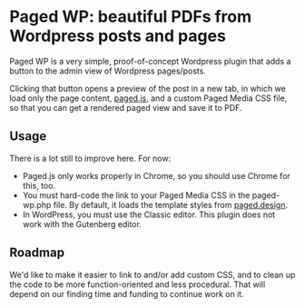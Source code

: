# Paged WP: beautiful PDFs from Wordpress posts and pages

Paged WP is a very simple, proof-of-concept Wordpress plugin that adds a button to the admin view of Wordpress pages/posts.

Clicking that button opens a preview of the post in a new tab, in which we load only the page content, [paged.js](https://www.pagedmedia.org/paged-js/), and a custom Paged Media CSS file, so that you can get a rendered paged view and save it to PDF.

## Usage

There is a lot still to improve here. For now:

- Paged.js only works properly in Chrome, so you should use Chrome for this, too. 
- You must hard-code the link to your Paged Media CSS in the paged-wp.php file. By default, it loads the template styles from [paged.design](https://paged.design).
- In WordPress, you must use the Classic editor. This plugin does not work with the Gutenberg editor.

## Roadmap

We'd like to make it easier to link to and/or add custom CSS, and to clean up the code to be more function-oriented and less procedural. That will depend on our finding time and funding to continue work on it.
